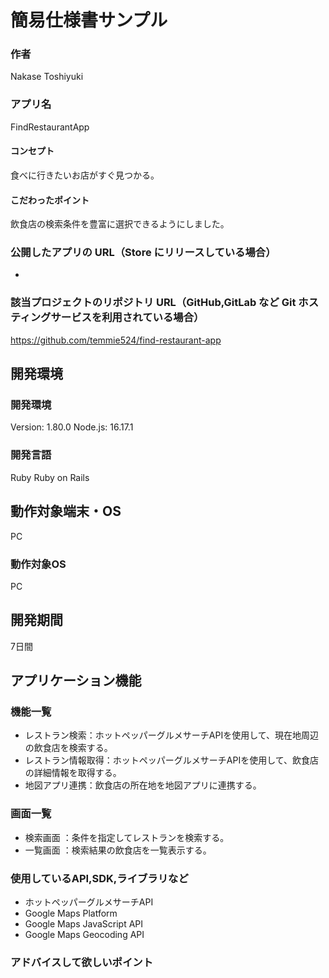 # 簡易仕様書サンプル
### 作者
Nakase Toshiyuki
### アプリ名
FindRestaurantApp
#### コンセプト
食べに行きたいお店がすぐ見つかる。
#### こだわったポイント
飲食店の検索条件を豊富に選択できるようにしました。
### 公開したアプリの URL（Store にリリースしている場合）
-
### 該当プロジェクトのリポジトリ URL（GitHub,GitLab など Git ホスティングサービスを利用されている場合）
https://github.com/temmie524/find-restaurant-app
## 開発環境
### 開発環境
Version: 1.80.0
Node.js: 16.17.1
### 開発言語
Ruby
Ruby on Rails
## 動作対象端末・OS
PC
### 動作対象OS
PC
## 開発期間
7日間
## アプリケーション機能
### 機能一覧
- レストラン検索：ホットペッパーグルメサーチAPIを使用して、現在地周辺の飲食店を検索する。
- レストラン情報取得：ホットペッパーグルメサーチAPIを使用して、飲食店の詳細情報を取得する。
- 地図アプリ連携：飲食店の所在地を地図アプリに連携する。
### 画面一覧
- 検索画面 ：条件を指定してレストランを検索する。
- 一覧画面 ：検索結果の飲食店を一覧表示する。
### 使用しているAPI,SDK,ライブラリなど
- ホットペッパーグルメサーチAPI
- Google Maps Platform
- Google Maps JavaScript API
- Google Maps Geocoding API
### アドバイスして欲しいポイント
